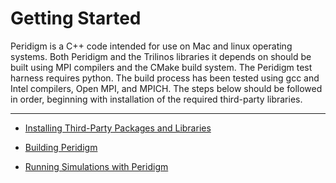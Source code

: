 # Getting Started

Peridigm is a C++ code intended for use on Mac and linux operating systems.  Both Peridigm and the Trilinos libraries it depends on should be built using MPI compilers and the CMake build system.  The Peridigm test harness requires python.  The build process has been tested using gcc and Intel compilers, Open MPI, and MPICH.  The steps below should be followed in order, beginning with installation of the required third-party libraries.

---

 * [Installing Third-Party Packages and Libraries](https://github.com/peridigm/peridigm/blob/master/doc/InstallingThirdPartyLibs.md)

 * [Building Peridigm](https://github.com/peridigm/peridigm/blob/master/doc/BuildingPeridigm.md)

 * [Running Simulations with Peridigm](https://peridigm.sandia.gov/content/running-simulations-peridigm)
